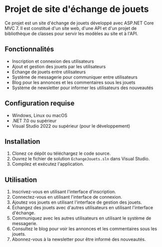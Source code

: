 # Projet de site d'échange de jouets

Ce projet est un site d'échange de jouets développé avec ASP.NET Core MVC 7. Il est constitué d'un site web, d'une API et d'un projet de bibliothèque de classes pour servir les modèles au site et à l'API.

## Fonctionnalités
- Inscription et connexion des utilisateurs
- Ajout et gestion des jouets par les utilisateurs
- Échange de jouets entre utilisateurs
- Système de messagerie pour communiquer entre utilisateurs
- Blog pour les annonces et les commentaires sous les jouets
- Système de newsletter pour informer les utilisateurs des nouveautés

## Configuration requise
- Windows, Linux ou macOS
- .NET 7.0 ou supérieur
- Visual Studio 2022 ou supérieur (pour le développement)

## Installation
1. Clonez ce dépôt ou téléchargez le code source.
2. Ouvrez le fichier de solution `EchangeJouets.sln` dans Visual Studio.
3. Compilez et exécutez l'application.

## Utilisation
1. Inscrivez-vous en utilisant l'interface d'inscription.
2. Connectez-vous en utilisant l'interface de connexion.
3. Ajoutez vos jouets en utilisant l'interface de gestion des jouets.
4. Échangez des jouets avec d'autres utilisateurs en utilisant l'interface d'échange.
5. Communiquez avec les autres utilisateurs en utilisant le système de messagerie.
6. Consultez le blog pour voir les annonces et les commentaires sous les jouets.
7. Abonnez-vous à la newsletter pour être informé des nouveautés.
